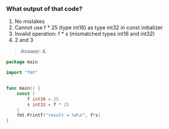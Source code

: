 ### What output of that code?


1. No mistakes
2. Cannot use f * 25 (type int16) as type int32 in const initializer
3. Invalid operation: f * s (mismatched types int16 and int32)
4. 2 and 3

>Answer: 4.

```go
package main

import "fmt"


func main() {
	const (
		f int16 = 25
		s int32 = f * 25
	)
	fmt.Printf("result = %d\n", f*s)
}
```